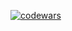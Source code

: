 [![codewars](https://www.codewars.com/users/sgshn4/badges/micro)](https://www.codewars.com/users/sgshn4)
<!-- [![Top Langs](https://github-readme-stats.vercel.app/api/top-langs/?username=sgshn4&layout=compact)](https://github.com/anuraghazra/github-readme-stats) -->
